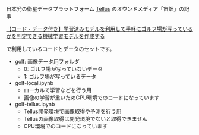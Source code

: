 日本発の衛星データプラットフォーム [Tellus](https://www.tellusxdp.com/) のオウンドメディア「宙畑」の記事

[【コード・データ付き】学習済みモデルを利用して手軽にゴルフ場が写っているかを判定できる機械学習モデルを作成する](https://sorabatake.jp/15199/)

で利用しているコードとデータのセットです。

- golf: 画像データ用フォルダ
  - 0: ゴルフ場が写っていないデータ
  - 1: ゴルフ場が写っているデータ
- golf-local.ipynb
  - ローカルで学習などを行う用
  - 画像の学習が重いためGPU環境でのコードになっています
- golf-tellus.ipynb
  - Tellus開発環境で画像取得や予測を行う用
  - Tellusの画像取得は開発環境でないと取得できません
  - CPU環境でのコードになっています

